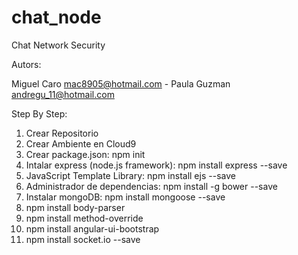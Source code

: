 # chat_node
Chat Network Security


Autors:

Miguel Caro  <mac8905@hotmail.com> - 
Paula Guzman <andregu_11@hotmail.com>


Step By Step:

1. Crear Repositorio
2. Crear Ambiente en Cloud9
3. Crear package.json: npm init
4. Intalar express (node.js framework): npm install express --save
5. JavaScript Template Library: npm install ejs --save
6. Administrador de dependencias: npm install -g bower --save
7. Instalar mongoDB: npm install mongoose --save
8. npm install body-parser
9. npm install method-override
10. npm install angular-ui-bootstrap
11. npm install socket.io --save